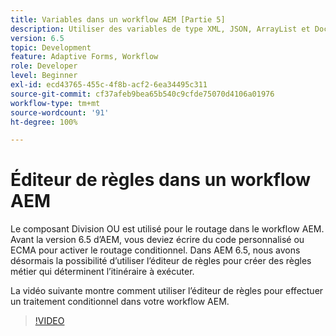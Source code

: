 ```yaml
---
title: Variables dans un workflow AEM [Partie 5]
description: Utiliser des variables de type XML, JSON, ArrayList et Document dans un workflow AEM
version: 6.5
topic: Development
feature: Adaptive Forms, Workflow
role: Developer
level: Beginner
exl-id: ecd43765-455c-4f8b-acf2-6ea34495c311
source-git-commit: cf37afeb9bea65b540c9cfde75070d4106a01976
workflow-type: tm+mt
source-wordcount: '91'
ht-degree: 100%

---
```


# Éditeur de règles dans un workflow AEM

Le composant Division OU est utilisé pour le routage dans le workflow AEM. Avant la version 6.5 d’AEM, vous deviez écrire du code personnalisé ou ECMA pour activer le routage conditionnel. Dans AEM 6.5, nous avons désormais la possibilité d’utiliser l’éditeur de règles pour créer des règles métier qui déterminent l’itinéraire à exécuter.

La vidéo suivante montre comment utiliser l’éditeur de règles pour effectuer un traitement conditionnel dans votre workflow AEM.

>[!VIDEO](https://video.tv.adobe.com/v/26362?quality=12&learn=on)



